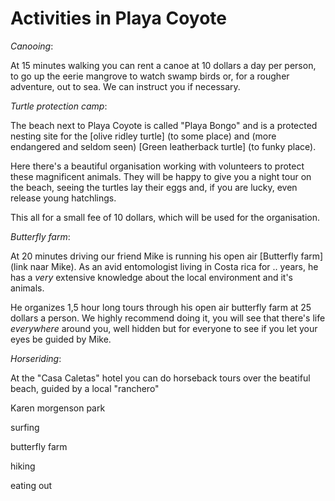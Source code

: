 # Activities in Playa Coyote

_Canooing_:

At 15 minutes walking you can rent a canoe at 10 dollars a day per person, to go up the eerie mangrove to watch swamp birds or, for a rougher adventure, out to sea. We can instruct you if necessary.

_Turtle protection camp_:

The beach next to Playa Coyote is called "Playa Bongo" and is a protected nesting site for the [olive ridley turtle] (to some place) and (more endangered and seldom seen) [Green leatherback turtle] (to funky place). 

Here there's a beautiful organisation working with volunteers to protect these magnificent animals. They will be happy to give you a night tour on the beach, seeing the turtles lay their eggs and, if you are lucky, even release young hatchlings.

This all for a small fee of 10 dollars, which will be used for the organisation.

_Butterfly farm_:

At 20 minutes driving our friend Mike is running his open air [Butterfly farm](link naar Mike). As an avid entomologist living in Costa rica for .. years,  he has a _very_ extensive knowledge about the local environment and it's animals.

He organizes 1,5 hour long tours through his open air butterfly farm at 25 dollars a person. We highly recommend doing it, you will see that there's life _everywhere_ around you, well hidden but for everyone to see if you let your eyes be guided by Mike.


_Horseriding_:

At the "Casa Caletas" hotel you can do horseback tours over the beatiful beach, guided by a local "ranchero"

Karen morgenson park

surfing

butterfly farm

hiking

eating out
